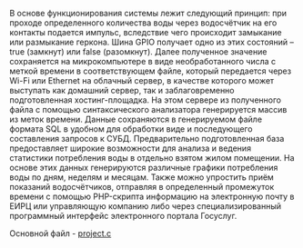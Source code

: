 В основе функционирования системы лежит следующий принцип: при проходе определенного количества воды через водосчётчик на его контакты подается импульс, вследствие чего происходит замыкание или размыкание геркона. Шина GPIO получает одно из этих состояний – true (замкнут) или false (разомкнут). Далее полученное значение сохраняется на микрокомпьютере в виде
необработанного числа с меткой времени в соответствующем файле, который передается через Wi-Fi или Ethernet на облачный сервер, в качестве которого может выступать как домашний сервер, так и заблаговременно подготовленная хостинг-площадка. На этом сервере из полученного файла с помощью синтаксического анализатора генерируется массив из меток времени. Данные сохраняются в генерируемом файле формата SQL в удобном для обработки виде и последующего составления запросов к СУБД. Предварительно подготовленная база предоставляет
широкие возможности для анализа и ведения статистики потребления воды в отдельно взятом жилом помещении. На основе этих данных генерируются различные графики потребления воды по дням, неделям и месяцам. Также можно упростить приём показаний водосчётчиков, отправляя в определенный промежуток времени с помощью PHP-скрипта информацию на электронную почту в ЕИРЦ или управляющую компанию либо через специализированный программный интерфейс электронного портала Госуслуг.

Основной файл - [project.c](project.c)

